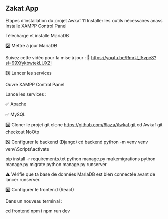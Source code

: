 ## Zakat App
Étapes d’installation du projet Awkaf
1️1 Installer les outils nécessaires
anass
Installe XAMPP Control Panel

Télécharge et installe MariaDB

2️⃣ Mettre à jour MariaDB

Suivez cette vidéo pour la mise à jour :
🔗 https://youtu.be/RmrU_t5vpe8?si=99XfykbwtekLUXZi

3️⃣ Lancer les services

Ouvre XAMPP Control Panel

Lance les services :

✅ Apache

✅ MySQL

4️⃣ Cloner le projet
git clone https://github.com/6laza/Awkaf.git
cd Awkaf
git checkout NoOtp

5️⃣ Configurer le backend (Django)
cd backend
python -m venv venv
venv\Scripts\activate

pip install -r requirements.txt
python manage.py makemigrations
python manage.py migrate
python manage.py runserver


⚠️ Vérifie que ta base de données MariaDB est bien connectée avant de lancer runserver.

6️⃣ Configurer le frontend (React)

Dans un nouveau terminal :

cd frontend
npm i
npm run dev
